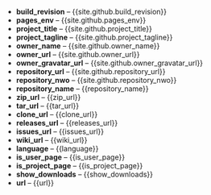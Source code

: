﻿- **build_revision** &ndash; {{site.github.build_revision}}
- **pages_env** &ndash; {{site.github.pages_env}}
- **project_title** &ndash; {{site.github.project_title}}
- **project_tagline** &ndash; {{site.github.project_tagline}}
- **owner_name** &ndash; {{site.github.owner_name}}
- **owner_url** &ndash; {{site.github.owner_url}}
- **owner_gravatar_url** &ndash; {{site.github.owner_gravatar_url}}
- **repository_url** &ndash; {{site.github.repository_url}}
- **repository_nwo** &ndash; {{site.github.repository_nwo}}
- **repository_name** &ndash; {{repository_name}}
- **zip_url** &ndash; {{zip_url}}
- **tar_url** &ndash; {{tar_url}}
- **clone_url** &ndash; {{clone_url}}
- **releases_url** &ndash; {{releases_url}}
- **issues_url** &ndash; {{issues_url}}
- **wiki_url** &ndash; {{wiki_url}}
- **language** &ndash; {{language}}
- **is_user_page** &ndash; {{is_user_page}}
- **is_project_page** &ndash; {{is_project_page}}
- **show_downloads** &ndash; {{show_downloads}}
- **url** &ndash; {{url}}
